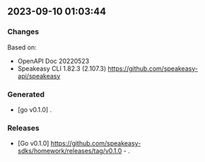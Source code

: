 

## 2023-09-10 01:03:44
### Changes
Based on:
- OpenAPI Doc 20220523 
- Speakeasy CLI 1.82.3 (2.107.3) https://github.com/speakeasy-api/speakeasy
### Generated
- [go v0.1.0] .
### Releases
- [Go v0.1.0] https://github.com/speakeasy-sdks/homework/releases/tag/v0.1.0 - .